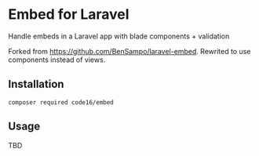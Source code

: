 # Embed for Laravel
Handle embeds in a Laravel app with blade components + validation

Forked from https://github.com/BenSampo/laravel-embed. Rewrited to use components instead of views.

## Installation

`composer required code16/embed`

## Usage

TBD
